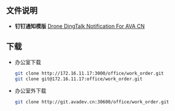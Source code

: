 ## 文件说明

- **钉钉通知模版** [Drone DingTalk Notification For AVA CN](/src/drone-dingtalk-notification-for-ava-cn.md)

## 下载

- 办公室下载
    ```bash
    git clone http://172.16.11.17:3000/office/work_order.git
    git clone git@172.16.11.17:office/work_order.git
    ```

- 办公室外下载
    ```bash
    git clone http://git.avadev.cn:30600/office/work_order.git
    ```
